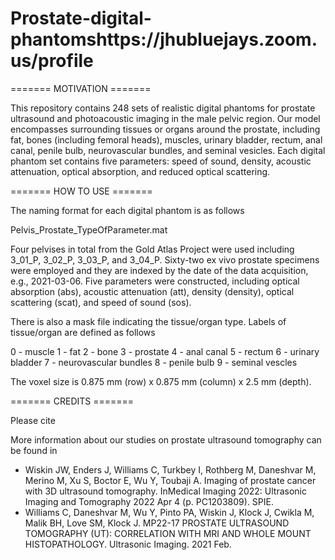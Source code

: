 # Prostate-digital-phantomshttps://jhubluejays.zoom.us/profile

======= MOTIVATION =======

This repository contains 248 sets of realistic digital phantoms for prostate ultrasound and photoacoustic imaging in the male pelvic region. Our model encompasses surrounding tissues or organs around the prostate, including fat, bones (including femoral heads), muscles, urinary bladder, rectum, anal canal, penile bulb, neurovascular bundles, and seminal vesicles. Each digital phantom set contains five parameters: speed of sound, density, acoustic attenuation, optical absorption, and reduced optical scattering. 


======= HOW TO USE =======

The naming format for each digital phantom is as follows

Pelvis_Prostate_TypeOfParameter.mat

Four pelvises in total from the Gold Atlas Project were used including 3_01_P, 3_02_P, 3_03_P, and 3_04_P. 
Sixty-two ex vivo prostate specimens were employed and they are indexed by the date of the data acquisition, e.g., 2021-03-06.
Five parameters were constructed, including optical absorption (abs), acoustic attenuation (att), density (density), optical scattering (scat), and speed of sound (sos).

There is also a mask file indicating the tissue/organ type. Labels of tissue/organ are defined as follows

0 - muscle
1 - fat
2 - bone
3 - prostate
4 - anal canal
5 - rectum
6 - urinary bladder
7 - neurovascular bundles
8 - penile bulb
9 - seminal vescles

The voxel size is 0.875 mm (row) x 0.875 mm (column) x 2.5 mm (depth).


======= CREDITS =======

Please cite 

More information about our studies on prostate ultrasound tomography can be found in
* Wiskin JW, Enders J, Williams C, Turkbey I, Rothberg M, Daneshvar M, Merino M, Xu S, Boctor E, Wu Y, Toubaji A. Imaging of prostate cancer with 3D ultrasound tomography. InMedical Imaging 2022: Ultrasonic Imaging and Tomography 2022 Apr 4 (p. PC1203809). SPIE.
* Williams C, Daneshvar M, Wu Y, Pinto PA, Wiskin J, Klock J, Cwikla M, Malik BH, Love SM, Klock J. MP22-17 PROSTATE ULTRASOUND TOMOGRAPHY (UT): CORRELATION WITH MRI AND WHOLE MOUNT HISTOPATHOLOGY. Ultrasonic Imaging. 2021 Feb.


